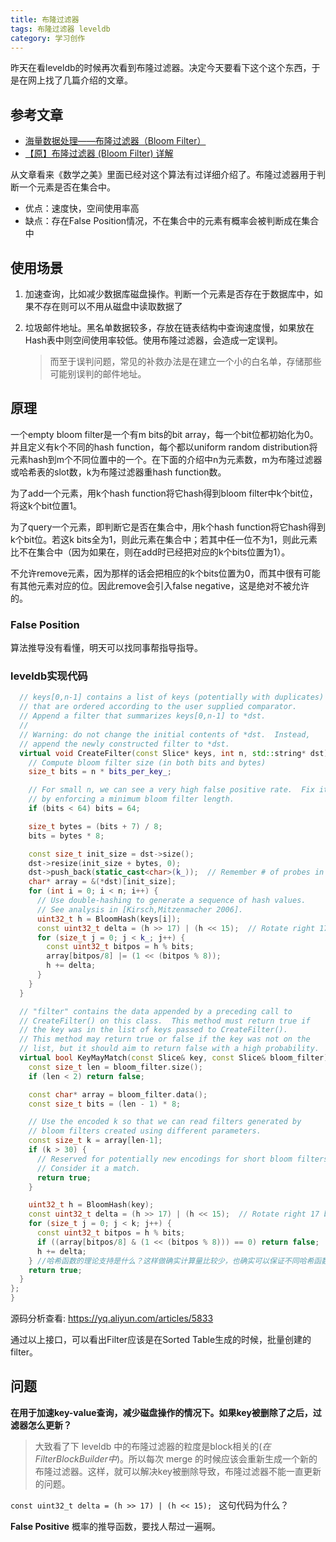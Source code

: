 ```yaml
---
title: 布隆过滤器
tags: 布隆过滤器 leveldb
category: 学习创作
---
```


昨天在看leveldb的时候再次看到布隆过滤器。决定今天要看下这个这个东西，于是在网上找了几篇介绍的文章。

<!--more-->

## 参考文章

- [海量数据处理——布隆过滤器（Bloom Filter）](http://www.cnblogs.com/dong008259/archive/2012/01/04/2311332.html)
- [【原】布隆过滤器 (Bloom Filter) 详解](http://www.cnblogs.com/allensun/archive/2011/02/16/1956532.html)

从文章看来《数学之美》里面已经对这个算法有过详细介绍了。布隆过滤器用于判断一个元素是否在集合中。

- 优点：速度快，空间使用率高
- 缺点：存在False Position情况，不在集合中的元素有概率会被判断成在集合中

## 使用场景

1. 加速查询，比如减少数据库磁盘操作。判断一个元素是否存在于数据库中，如果不存在则可以不用从磁盘中读取数据了
2. 垃圾邮件地址。黑名单数据较多，存放在链表结构中查询速度慢，如果放在Hash表中则空间使用率较低。使用布隆过滤器，会造成一定误判。

	> 而至于误判问题，常见的补救办法是在建立一个小的白名单，存储那些可能别误判的邮件地址。

## 原理

一个empty bloom filter是一个有m bits的bit array，每一个bit位都初始化为0。并且定义有k个不同的hash function，每个都以uniform random distribution将元素hash到m个不同位置中的一个。在下面的介绍中n为元素数，m为布隆过滤器或哈希表的slot数，k为布隆过滤器重hash function数。


为了add一个元素，用k个hash function将它hash得到bloom filter中k个bit位，将这k个bit位置1。



为了query一个元素，即判断它是否在集合中，用k个hash function将它hash得到k个bit位。若这k bits全为1，则此元素在集合中；若其中任一位不为1，则此元素比不在集合中（因为如果在，则在add时已经把对应的k个bits位置为1）。



不允许remove元素，因为那样的话会把相应的k个bits位置为0，而其中很有可能有其他元素对应的位。因此remove会引入false negative，这是绝对不被允许的。



### False Position

算法推导没有看懂，明天可以找同事帮指导指导。

### leveldb实现代码

```cpp
  // keys[0,n-1] contains a list of keys (potentially with duplicates)
  // that are ordered according to the user supplied comparator.
  // Append a filter that summarizes keys[0,n-1] to *dst.
  //
  // Warning: do not change the initial contents of *dst.  Instead,
  // append the newly constructed filter to *dst.
  virtual void CreateFilter(const Slice* keys, int n, std::string* dst) const {
    // Compute bloom filter size (in both bits and bytes)
    size_t bits = n * bits_per_key_;

    // For small n, we can see a very high false positive rate.  Fix it
    // by enforcing a minimum bloom filter length.
    if (bits < 64) bits = 64;

    size_t bytes = (bits + 7) / 8;
    bits = bytes * 8;

    const size_t init_size = dst->size();
    dst->resize(init_size + bytes, 0);
    dst->push_back(static_cast<char>(k_));  // Remember # of probes in filter
    char* array = &(*dst)[init_size];
    for (int i = 0; i < n; i++) {
      // Use double-hashing to generate a sequence of hash values.
      // See analysis in [Kirsch,Mitzenmacher 2006].
      uint32_t h = BloomHash(keys[i]);
      const uint32_t delta = (h >> 17) | (h << 15);  // Rotate right 17 bits
      for (size_t j = 0; j < k_; j++) {
        const uint32_t bitpos = h % bits;
        array[bitpos/8] |= (1 << (bitpos % 8));
        h += delta;
      }
    }
  }

  // "filter" contains the data appended by a preceding call to
  // CreateFilter() on this class.  This method must return true if
  // the key was in the list of keys passed to CreateFilter().
  // This method may return true or false if the key was not on the
  // list, but it should aim to return false with a high probability.
  virtual bool KeyMayMatch(const Slice& key, const Slice& bloom_filter) const {
    const size_t len = bloom_filter.size();
    if (len < 2) return false;

    const char* array = bloom_filter.data();
    const size_t bits = (len - 1) * 8;

    // Use the encoded k so that we can read filters generated by
    // bloom filters created using different parameters.
    const size_t k = array[len-1];
    if (k > 30) {
      // Reserved for potentially new encodings for short bloom filters.
      // Consider it a match.
      return true;
    }

    uint32_t h = BloomHash(key);
    const uint32_t delta = (h >> 17) | (h << 15);  // Rotate right 17 bits
    for (size_t j = 0; j < k; j++) {
      const uint32_t bitpos = h % bits;
      if ((array[bitpos/8] & (1 << (bitpos % 8))) == 0) return false;
      h += delta;
    } //哈希函数的理论支持是什么？这样做确实计算量比较少，也确实可以保证不同哈希函数计算出来的值碰撞概率低
    return true;
  }
};
}
```
源码分析查看: https://yq.aliyun.com/articles/5833

通过以上接口，可以看出Filter应该是在Sorted Table生成的时候，批量创建的filter。

## 问题

**在用于加速key-value查询，减少磁盘操作的情况下。如果key被删除了之后，过滤器怎么更新？**

> 大致看了下 leveldb 中的布隆过滤器的粒度是block相关的(*在FilterBlockBuilder中*)。所以每次 merge 的时候应该会重新生成一个新的布隆过滤器。这样，就可以解决key被删除导致，布隆过滤器不能一直更新的问题。


`const uint32_t delta = (h >> 17) | (h << 15); ` 这句代码为什么？

**False Positive** 概率的推导函数，要找人帮过一遍啊。

